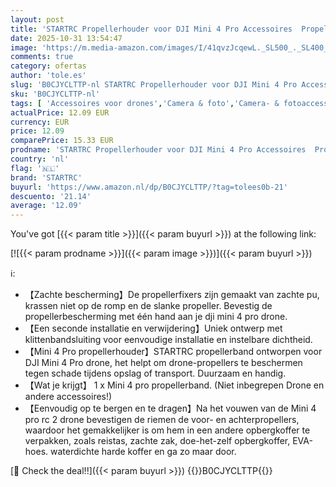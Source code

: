 ```yaml
---
layout: post
title: 'STARTRC Propellerhouder voor DJI Mini 4 Pro Accessoires  Propellers Guard Strap voor DJI Mini 4 Pro RC 2  Drone Propeller Protector Stabilizer en Propellers Fixator'
date: 2025-10-31 13:54:47
image: 'https://m.media-amazon.com/images/I/41qvzJcqewL._SL500_._SL400_.jpg'
comments: true
category: ofertas
author: 'tole.es'
slug: 'B0CJYCLTTP-nl STARTRC Propellerhouder voor DJI Mini 4 Pro Accessoires...'
sku: 'B0CJYCLTTP-nl'
tags: [ 'Accessoires voor drones','Camera & foto','Camera- & fotoaccessoires','Elektronica','startrc','🇳🇱', ]
actualPrice: 12.09 EUR
currency: EUR
price: 12.09
comparePrice: 15.33 EUR
prodname: 'STARTRC Propellerhouder voor DJI Mini 4 Pro Accessoires  Propellers Guard Strap voor DJI Mini 4 Pro RC 2  Drone Propeller Protector Stabilizer en Propellers Fixator'
country: 'nl'
flag: '🇳🇱'
brand: 'STARTRC'
buyurl: 'https://www.amazon.nl/dp/B0CJYCLTTP/?tag=tolees0b-21'
descuento: '21.14'
average: '12.09'
---
```


You've got [{{< param title >}}]({{< param buyurl >}}) at the following link:

[![{{< param prodname >}}]({{< param image >}})]({{< param buyurl >}})

ℹ️:

- 【Zachte bescherming】De propellerfixers zijn gemaakt van zachte pu, krassen niet op de romp en de slanke propeller. Bevestig de propellerbescherming met één hand aan je dji mini 4 pro drone.
- 【Een seconde installatie en verwijdering】Uniek ontwerp met klittenbandsluiting voor eenvoudige installatie en instelbare dichtheid.
- 【Mini 4 Pro propellerhouder】STARTRC propellerband ontworpen voor DJI Mini 4 Pro drone, het helpt om drone-propellers te beschermen tegen schade tijdens opslag of transport. Duurzaam en handig.
- 【Wat je krijgt】 1 x Mini 4 pro propellerband. (Niet inbegrepen Drone en andere accessoires!)
- 【Eenvoudig op te bergen en te dragen】Na het vouwen van de Mini 4 pro rc 2 drone bevestigen de riemen de voor- en achterpropellers, waardoor het gemakkelijker is om hem in een andere opbergkoffer te verpakken, zoals reistas, zachte zak, doe-het-zelf opbergkoffer, EVA-hoes. waterdichte harde koffer en ga zo maar door.

[🛒 Check the deal!!]({{< param buyurl >}})
{{<world>}}B0CJYCLTTP{{</world>}}
